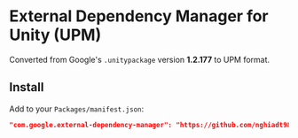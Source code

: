 # External Dependency Manager for Unity (UPM)

Converted from Google's `.unitypackage` version **1.2.177** to UPM format.

## Install

Add to your `Packages/manifest.json`:

```json
"com.google.external-dependency-manager": "https://github.com/nghiadt98/external-dependency-manager.git#1.2.177"
